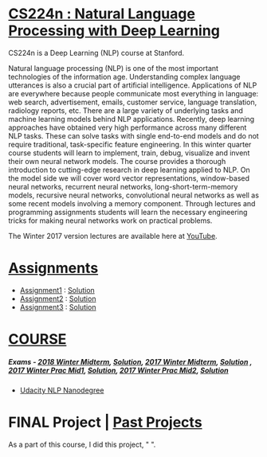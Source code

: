 # [CS224n : Natural Language Processing with Deep Learning](http://web.stanford.edu/class/cs224n/)

CS224n is a Deep Learning (NLP) course at Stanford.

Natural language processing (NLP) is one of the most important technologies of the information age. Understanding complex language utterances is also a crucial part of artificial intelligence. Applications of NLP are everywhere because people communicate most everything in language: web search, advertisement, emails, customer service, language translation, radiology reports, etc. There are a large variety of underlying tasks and machine learning models behind NLP applications. Recently, deep learning approaches have obtained very high performance across many different NLP tasks. These can solve tasks with single end-to-end models and do not require traditional, task-specific feature engineering. In this winter quarter course students will learn to implement, train, debug, visualize and invent their own neural network models. The course provides a thorough introduction to cutting-edge research in deep learning applied to NLP. On the model side we will cover word vector representations, window-based neural networks, recurrent neural networks, long-short-term-memory models, recursive neural networks, convolutional neural networks as well as some recent models involving a memory component. Through lectures and programming assignments students will learn the necessary engineering tricks for making neural networks work on practical problems. 

The Winter 2017 version lectures are available here at [YouTube](https://www.youtube.com/watch?v=OQQ-W_63UgQ&list=PL3FW7Lu3i5Jsnh1rnUwq_TcylNr7EkRe6).

# [Assignments](http://web.stanford.edu/class/cs224n/assignments.html)

- [Assignment1]() : [Solution]()
- [Assignment2]() : [Solution]()
- [Assignment3]() : [Solution]()

# [COURSE](http://web.stanford.edu/class/cs224n/syllabus.html)

##### Exams - [2018 Winter Midterm](https://github.com/SKKSaikia/CS224n_NLP/blob/master/midterm/cs224n-midterm-2018.pdf), [Solution](https://github.com/SKKSaikia/CS224n_NLP/blob/master/midterm/cs224n-midterm-2018-solution.pdf), [2017 Winter Midterm](https://github.com/SKKSaikia/CS224n_NLP/blob/master/practice_midterm/cs224n-practice-midterm-3.pdf), [Solution](https://github.com/SKKSaikia/CS224n_NLP/blob/master/practice_midterm/cs224n-practice-midterm-3-sol.pdf) , [2017 Winter Prac Mid1](https://github.com/SKKSaikia/CS224n_NLP/blob/master/practice_midterm/cs224n-practice-midterm-1.pdf), [Solution](https://github.com/SKKSaikia/CS224n_NLP/blob/master/practice_midterm/cs224n-practice-midterm-1.pdf), [2017 Winter Prac Mid2](https://github.com/SKKSaikia/CS224n_NLP/blob/master/practice_midterm/cs224n-practice-midterm-2.pdf), [Solution](https://github.com/SKKSaikia/CS224n_NLP/blob/master/practice_midterm/cs224n-practice-midterm-2-sol.pdf)

- [Udacity NLP Nanodegree](https://github.com/SKKSaikia/NLPNanoD)

# FINAL Project | [Past Projects](http://web.stanford.edu/class/cs224n/reports.html)

As a part of this course, I did this project, " ".
